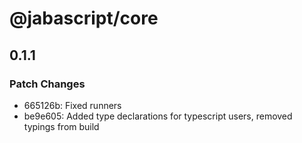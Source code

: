 # @jabascript/core

## 0.1.1

### Patch Changes

- 665126b: Fixed runners
- be9e605: Added type declarations for typescript users, removed typings from build
